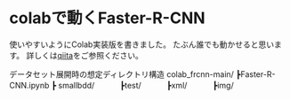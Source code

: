 # colabで動くFaster-R-CNN
使いやすいようにColab実装版を書きました。
たぶん誰でも動かせると思います。
詳しくは[qiita](https://qiita.com/ImR0305/private/c2674dfe9f5ec1301304)をご参照ください。

データセット展開時の想定ディレクトリ構造
colab_frcnn-main/
┣Faster-R-CNN.ipynb
┣ smallbdd/
　　　┣test/
　　　┣xml/
　　　┣img/

